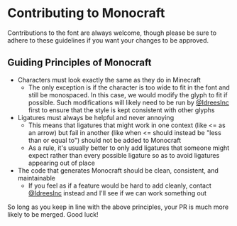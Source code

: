 # Contributing to Monocraft

Contributions to the font are always welcome, though please be sure to adhere to these guidelines if you want your changes to be approved. 

## Guiding Principles of Monocraft

- Characters must look exactly the same as they do in Minecraft
  - The only exception is if the character is too wide to fit in the font and still be monospaced. In this case, we would modify the glyph to fit if possible. Such modifications will likely need to be run by [@IdreesInc](https://github.com/IdreesInc) first to ensure that the style is kept consistent with other glyphs
- Ligatures must always be helpful and never annoying
  - This means that ligatures that might work in one context (like <= as an arrow) but fail in another (like when <= should instead be "less than or equal to") should not be added to Monocraft
  - As a rule, it's usually better to only add ligatures that someone might expect rather than every possible ligature so as to avoid ligatures appearing out of place
- The code that generates Monocraft should be clean, consistent, and maintainable
  - If you feel as if a feature would be hard to add cleanly, contact [@IdreesInc](https://github.com/IdreesInc) instead and I'll see if we can work something out

So long as you keep in line with the above principles, your PR is much more likely to be merged. Good luck!
